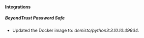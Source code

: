 #### Integrations
##### BeyondTrust Password Safe
- Updated the Docker image to: *demisto/python3:3.10.10.49934*.
